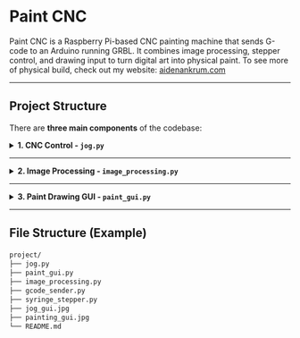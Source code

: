 # Paint CNC

Paint CNC is a Raspberry Pi-based CNC painting machine that sends G-code to an Arduino running GRBL. It combines image processing, stepper control, and drawing input to turn digital art into physical paint. To see more of physical build, check out my website: [aidenankrum.com](https://aidenankrum.com)

---

## Project Structure

There are **three main components** of the codebase:

<details>
<summary> <strong>1. CNC Control - <code>jog.py</code></strong></summary>

`jog.py` provides a graphical interface to manually control the CNC machine.

- Jog in X, Y, Z directions.
- Control feedrate and step size.
- Send raw G-code or load files.
- Reset, home, and zero the machine.
- Dispense paint via the syringe.

**Dependencies:**
- `gcode_sender.py`: Handles G-code communication.
- `syringe_stepper.py`: Controls paint dispensing motor.

#### 🔧 Jog Control GUI:
![Jog GUI](images/jog_gui.jpg)

</details>

---

<details>
<summary> <strong>2. Image Processing - <code>image_processing.py</code></strong></summary>

This script takes an image file and converts it into a G-code painting path.

### Features:
- Convert image to matrix/grid.
- Generate line-by-line paint G-code.
- Tuneable resolution and thresholds.

### 🔬 In Progress:
We are currently working on a new version that:
- Detects **border features** (edges, outlines).
- Produces expressive line art instead of raw pixel fill.
- Reduces redundant toolpaths for cleaner results.

</details>

---

<details>
<summary> <strong>3. Paint Drawing GUI - <code>paint_gui.py</code></strong></summary>

A simple GUI that allows users to draw their own artwork and convert it to G-code.

### Features:
- Freehand paint-style drawing.
- Adjustable brush size.
- Export to G-code for painting.

####  Paint GUI Example:
![Painting GUI](images/paint_gui.png)

</details>

---

##  File Structure (Example)

```plaintext
project/
├── jog.py
├── paint_gui.py
├── image_processing.py
├── gcode_sender.py
├── syringe_stepper.py
├── jog_gui.jpg
├── painting_gui.jpg
└── README.md
